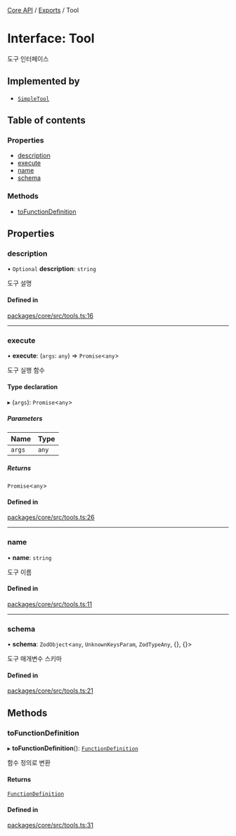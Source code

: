 [Core API](../../) / [Exports](../modules) / Tool

# Interface: Tool

도구 인터페이스

## Implemented by

- [`SimpleTool`](../classes/SimpleTool)

## Table of contents

### Properties

- [description](Tool#description)
- [execute](Tool#execute)
- [name](Tool#name)
- [schema](Tool#schema)

### Methods

- [toFunctionDefinition](Tool#tofunctiondefinition)

## Properties

### description

• `Optional` **description**: `string`

도구 설명

#### Defined in

[packages/core/src/tools.ts:16](https://github.com/robotaio/robota/blob/9579105c51358f78d543b68192b3502c0ddd981f/packages/core/src/tools.ts#L16)

___

### execute

• **execute**: (`args`: `any`) => `Promise`\<`any`\>

도구 실행 함수

#### Type declaration

▸ (`args`): `Promise`\<`any`\>

##### Parameters

| Name | Type |
| :------ | :------ |
| `args` | `any` |

##### Returns

`Promise`\<`any`\>

#### Defined in

[packages/core/src/tools.ts:26](https://github.com/robotaio/robota/blob/9579105c51358f78d543b68192b3502c0ddd981f/packages/core/src/tools.ts#L26)

___

### name

• **name**: `string`

도구 이름

#### Defined in

[packages/core/src/tools.ts:11](https://github.com/robotaio/robota/blob/9579105c51358f78d543b68192b3502c0ddd981f/packages/core/src/tools.ts#L11)

___

### schema

• **schema**: `ZodObject`\<`any`, `UnknownKeysParam`, `ZodTypeAny`, {}, {}\>

도구 매개변수 스키마

#### Defined in

[packages/core/src/tools.ts:21](https://github.com/robotaio/robota/blob/9579105c51358f78d543b68192b3502c0ddd981f/packages/core/src/tools.ts#L21)

## Methods

### toFunctionDefinition

▸ **toFunctionDefinition**(): [`FunctionDefinition`](FunctionDefinition)

함수 정의로 변환

#### Returns

[`FunctionDefinition`](FunctionDefinition)

#### Defined in

[packages/core/src/tools.ts:31](https://github.com/robotaio/robota/blob/9579105c51358f78d543b68192b3502c0ddd981f/packages/core/src/tools.ts#L31)

